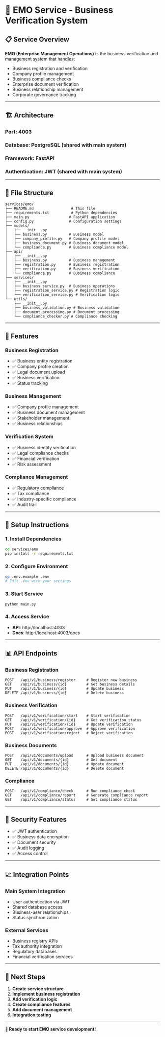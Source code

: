 # 🏢 EMO Service - Business Verification System

## 📋 **Service Overview**

**EMO (Enterprise Management Operations)** is the business verification and management system that handles:
- Business registration and verification
- Company profile management
- Business compliance checks
- Enterprise document verification
- Business relationship management
- Corporate governance tracking

---

## 🏗️ **Architecture**

### **Port**: 4003
### **Database**: PostgreSQL (shared with main system)
### **Framework**: FastAPI
### **Authentication**: JWT (shared with main system)

---

## 📁 **File Structure**
```
services/emo/
├── README.md                 # This file
├── requirements.txt          # Python dependencies
├── main.py                  # FastAPI application
├── config.py                # Configuration settings
├── models/
│   ├── __init__.py
│   ├── business.py          # Business model
│   ├── company_profile.py   # Company profile model
│   ├── business_document.py # Business document model
│   └── compliance.py        # Business compliance model
├── api/
│   ├── __init__.py
│   ├── business.py          # Business management
│   ├── registration.py      # Business registration
│   ├── verification.py      # Business verification
│   └── compliance.py        # Business compliance
├── services/
│   ├── __init__.py
│   ├── business_service.py  # Business operations
│   ├── registration_service.py # Registration logic
│   └── verification_service.py # Verification logic
└── utils/
    ├── __init__.py
    ├── business_validation.py # Business validation
    ├── document_processing.py # Document processing
    └── compliance_checker.py # Compliance checking
```

---

## 🚀 **Features**

### **Business Registration**
- ✅ Business entity registration
- ✅ Company profile creation
- ✅ Legal document upload
- ✅ Business verification
- ✅ Status tracking

### **Business Management**
- ✅ Company profile management
- ✅ Business document management
- ✅ Stakeholder management
- ✅ Business relationships

### **Verification System**
- ✅ Business identity verification
- ✅ Legal compliance checks
- ✅ Financial verification
- ✅ Risk assessment

### **Compliance Management**
- ✅ Regulatory compliance
- ✅ Tax compliance
- ✅ Industry-specific compliance
- ✅ Audit trail

---

## 🔧 **Setup Instructions**

### **1. Install Dependencies**
```bash
cd services/emo
pip install -r requirements.txt
```

### **2. Configure Environment**
```bash
cp .env.example .env
# Edit .env with your settings
```

### **3. Start Service**
```bash
python main.py
```

### **4. Access Service**
- **API**: http://localhost:4003
- **Docs**: http://localhost:4003/docs

---

## 📊 **API Endpoints**

### **Business Registration**
```
POST   /api/v1/business/register     # Register new business
GET    /api/v1/business/{id}         # Get business details
PUT    /api/v1/business/{id}         # Update business
DELETE /api/v1/business/{id}         # Delete business
```

### **Business Verification**
```
POST   /api/v1/verification/start    # Start verification
GET    /api/v1/verification/{id}     # Get verification status
PUT    /api/v1/verification/{id}     # Update verification
POST   /api/v1/verification/approve  # Approve verification
POST   /api/v1/verification/reject   # Reject verification
```

### **Business Documents**
```
POST   /api/v1/documents/upload      # Upload business document
GET    /api/v1/documents/{id}        # Get document
PUT    /api/v1/documents/{id}        # Update document
DELETE /api/v1/documents/{id}        # Delete document
```

### **Compliance**
```
POST   /api/v1/compliance/check      # Run compliance check
GET    /api/v1/compliance/report     # Generate compliance report
GET    /api/v1/compliance/status     # Get compliance status
```

---

## 🔐 **Security Features**

- ✅ JWT authentication
- ✅ Business data encryption
- ✅ Document security
- ✅ Audit logging
- ✅ Access control

---

## 📈 **Integration Points**

### **Main System Integration**
- User authentication via JWT
- Shared database access
- Business-user relationships
- Status synchronization

### **External Services**
- Business registry APIs
- Tax authority integration
- Regulatory databases
- Financial verification services

---

## 🎯 **Next Steps**

1. **Create service structure**
2. **Implement business registration**
3. **Add verification logic**
4. **Create compliance features**
5. **Add document management**
6. **Integration testing**

---

**🚀 Ready to start EMO service development!** 